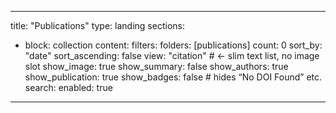 

---
title: "Publications"
type: landing
sections:
  - block: collection
    content:
      filters:
        folders: [publications]
      count: 0
      sort_by: "date"
      sort_ascending: false
      view: "citation"        # ← slim text list, no image slot
      show_image: true
      show_summary: false
      show_authors: true
      show_publication: true
      show_badges: false      # hides “No DOI Found” etc.
      search:
        enabled: true
---

